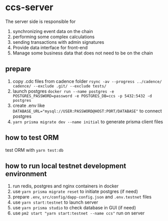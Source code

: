 # ccs-server

The server side is responsible for

1. synchronizing event data on the chain
2. performing some complex calculations
3. sending transactions with admin signatures
4. Provide data interface for front-end
5. Manage some business data that does not need to be on the chain

## prepare

1. copy .cdc files from cadence folder `rsync -av --progress ../cadence/ cadence/ --exclude .git/ --exclude tests/`
2. launch postgres `docker run --name postgres -e POSTGRES_PASSWORD=password -e POSTGRES_DB=ccs -p 5432:5432 -d postgres`
3. create .env like `DATABASE_URL="mysql://USER:PASSWORD@HOST:PORT/DATABASE"` to connect postgres
4. `yarn prisma migrate dev --name initial` to generate prisma client files

## how to test ORM

test ORM with `yarn test:db`

## how to run local testnet development environment

1. run redis, postgres and nginx containers in docker
2. use `yarn prisma migrate reset` to initiate postgres (if need)
3. prepare `.env`, `src/config/dapp-config.json` and `.env.testnet` files
4. use `yarn start:testnet` to launch server
5. use `yarn prisma studio` to check database in GUI (if need)
6. use `pm2 start "yarn start:testnet --name ccs"` run on server
